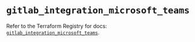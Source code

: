 # `gitlab_integration_microsoft_teams`

Refer to the Terraform Registry for docs: [`gitlab_integration_microsoft_teams`](https://registry.terraform.io/providers/gitlabhq/gitlab/16.10.0/docs/resources/integration_microsoft_teams).
